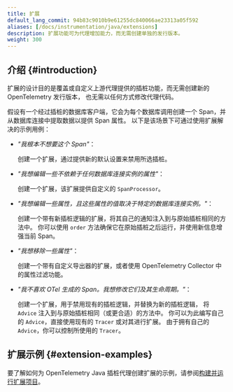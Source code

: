 ```yaml
---
title: 扩展
default_lang_commit: 94b83c9010b9e61255dc840066ae23313a05f592
aliases: [/docs/instrumentation/java/extensions]
description: 扩展功能可为代理增加能力，而无需创建单独的发行版本。
weight: 300
---
```


## 介绍 {#introduction}

扩展的设计目的是覆盖或自定义上游代理提供的插桩功能，而无需创建新的 OpenTelemetry 发行版本，
也无需以任何方式修改代理代码。

假设有一个经过插桩的数据库客户端，它会为每个数据库调用创建一个 Span，并从数据库连接中提取数据以提供 Span 属性。
以下是该场景下可通过使用扩展解决的示例用例：

- _"我根本不想要这个 Span"_：

  创建一个扩展，通过提供新的默认设置来禁用所选插桩。

- _"我想编辑一些不依赖于任何数据库连接实例的属性"_：

  创建一个扩展，该扩展提供自定义的 `SpanProcessor`。

- _"我想编辑一些属性，且这些属性的值取决于特定的数据库连接实例。"_：

  创建一个带有新插桩逻辑的扩展，将其自己的通知注入到与原始插桩相同的方法中。
  你可以使用 `order` 方法确保它在原始插桩之后运行，并使用新信息增强当前 Span。

- _"我想移除一些属性"_：

  创建一个带有自定义导出器的扩展，或者使用 OpenTelemetry Collector 中的属性过滤功能。

- _"我不喜欢 OTel 生成的 Span。我想修改它们及其生命周期。"_：

  创建一个扩展，用于禁用现有的插桩逻辑，并替换为新的插桩逻辑，
  将 `Advice` 注入到与原始插桩相同（或更合适）的方法中。
  你可以为此编写自己的 `Advice`，直接使用现有的 `Tracer` 或对其进行扩展。
  由于拥有自己的 `Advice`，你可以控制所使用的 `Tracer`。

## 扩展示例 {#extension-examples}

要了解如何为 OpenTelemetry Java 插桩代理创建扩展的示例，请参阅[构建并运行扩展项目](https://github.com/open-telemetry/opentelemetry-java-instrumentation/tree/main/examples/extension)。
